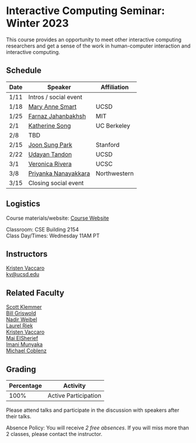 # Interactive Computing Seminar: Winter 2023 

This course provides an opportunity to meet other interactive computing researchers and get a sense of the work in human-computer interaction and interactive computing. 

## Schedule

Date | Speaker | Affiliation
--- | --- | ---
1/11 | Intros / social event |    
1/18 | [Mary Anne Smart](https://sites.google.com/eng.ucsd.edu/msmart/mary-annes-profile) | UCSD   
1/25 | [Farnaz Jahanbakhsh](https://people.csail.mit.edu/farnazj/) | MIT  
2/1 | [Katherine Song](https://kwsong.github.io/) | UC Berkeley   
2/8 | TBD |    
2/15 | [Joon Sung Park](http://www.joonsungpark.com/) | Stanford   
2/22 | [Udayan Tandon](https://www.udayan.info/) | UCSD  
3/1 | [Veronica Rivera](https://vrivera2017.github.io/) | UCSC  
3/8 | [Priyanka Nanayakkara](https://priyakalot.github.io/)| Northwestern  
3/15 | Closing social event |   


## Logistics

Course materials/website: [Course Website](https://kristenvaccaro.github.io/hci-seminar)     

Classroom: CSE Building 2154   
Class Day/Times: Wednesday 11AM PT  

## Instructors

[Kristen Vaccaro](http://kvaccaro.com)  
kv@ucsd.edu  

## Related Faculty

[Scott Klemmer](https://d.ucsd.edu/srk/)  
[Bill Griswold](https://cseweb.ucsd.edu/~wgg/)  
[Nadir Weibel](https://hxi.ucsd.edu/author/nadir-weibel/)  
[Laurel Riek](https://lriek.myportfolio.com/)  
[Kristen Vaccaro](http://kvaccaro.com)   
[Mai ElSherief](https://melsherief.eng.ucsd.edu/)  
[Imani Munyaka](https://www.imanimunyaka.com/)  
[Michael Coblenz](https://cseweb.ucsd.edu//~mcoblenz/)  


## Grading

Percentage | Activity
--- | ---
100% | Active Participation  

Please attend talks and participate in the discussion with speakers after their talks.

Absence Policy: You will receive *2 free absences*. If you will miss more than 2 classes, please contact the instructor.
